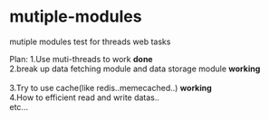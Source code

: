 # mutiple-modules
mutiple modules test for threads web tasks

Plan:
  1.Use muti-threads to work <strong>done</strong> <br> 
  2.break up data fetching module and data storage module <strong>working</strong> <br>  
  3.Try to use cache(like redis..memecached..) <strong>working</strong> <br>
  4.How to efficient read and write datas..<br>
  etc...<br>
  
  
